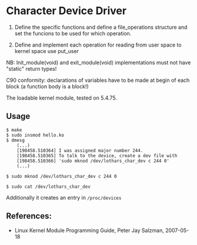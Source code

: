# Character Device Driver

 1. Define the specific functions and define a file_operations structure and set the funcions to be used for which operation.  

 2. Define and implement each operation for reading from user space to kernel space use put_user  

NB: Init_module(void) and exit_module(void) implementations must not have "static" return types!  

C90 conformity: declarations of variables have to be made at begin of each block (a function body is a block!)  

The loadable kernel module, tested on 5.4.75.  

## Usage
```
$ make
$ sudo insmod hello.ko
$ dmesg
    (...)
    [198458.510364] I was assigned major number 244.
    [198458.510365] To talk to the device, create a dev file with
    [198458.510366] 'sudo mknod /dev/lothars_char_dev c 244 0'
    (...)

$ sudo mknod /dev/lothars_char_dev c 244 0

$ sudo cat /dev/lothars_char_dev
```

Additionally it creates an entry in `/proc/devices`  

## References:
 * Linux Kernel Module Programming Guide, Peter Jay Salzman, 2007-05-18
